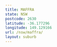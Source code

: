 ```yaml
---
title: MAFFRA
state: NSW
postcode: 2630
latitude: -36.177296
longitude: 149.129166
url: /nsw/maffra/
layout: suburb
---
```

